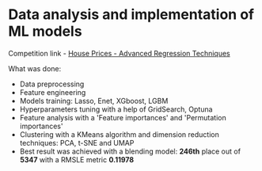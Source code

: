 # Data analysis and implementation of ML models
Competition link - [House Prices - Advanced Regression Techniques](https://www.kaggle.com/c/house-prices-advanced-regression-techniques/overview)

What was done:
- Data preprocessing
- Feature engineering
- Models training: Lasso, Enet, XGboost, LGBM
- Hyperparameters tuning with a help of GridSearch, Optuna
- Feature analysis with a 'Feature importances' and 'Permutation importances'
- Clustering with a KMeans algorithm and dimension reduction techniques: PCA, t-SNE and UMAP
- Best result was achieved with a blending model: __246th__ place out of __5347__ with a RMSLE metric __0.11978__
